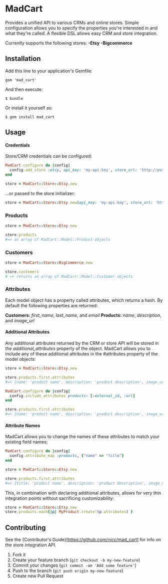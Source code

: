 # MadCart

Provides a unified API to various CRMs and online stores.
Simple configuration allows you to specify the properties you're interested in and what they're called.
A flexible DSL allows easy CRM and store integration.

Currently supports the following stores:
**-Etsy**
**-Bigcommerce**

## Installation

Add this line to your application's Gemfile:

    gem 'mad_cart'

And then execute:

    $ bundle

Or install it yourself as:

    $ gem install mad_cart

## Usage

#### Credentials

Store/CRM credentials can be configured:

```ruby
MadCart.configure do |config|
  config.add_store :etsy, api_key: 'my-api-key', store_url: 'http://path.to/store'
end

store = MadCart::Store::Etsy.new
```
...or passed to the store initializer:

```ruby
store = MadCart::Store::Etsy.new(api_key: 'my-api-key', store_url: 'http://path.to/store')
```

### Products

```ruby
store = MadCart::Store::Etsy.new

store.products
#=> an array of MadCart::Model::Product objects
```

### Customers
```ruby
store = MadCart::Store::BigCommerce.new

store.customers
# => returns an array of MadCart::Model::Customer objects
```

### Attributes

Each model object has a property called attributes, which returns a hash. By default the following properties are returned:

**Customers:** *first_name*, *last_name*, and *email*
**Products:** *name*, *description*, and *image_url*

#### Additional Attributes

Any additional attributes returned by the CRM or store API will be stored in the *additional_attributes* property of the object.
MadCart allows you to include any of these additional attributes in the #attributes property of the model objects:

```ruby
store = MadCart::Store::Etsy.new

store.products.first.attributes
#=> {name: 'product name', description: 'product description', image_url 'http://path.to/image'}

MadCart.configure do |config|
  config.include_attributes products: [:external_id, :url]
end

store.products.first.attributes
#=> {name: 'product name', description: 'product description', image_url 'http://path.to/image', external_id: 42, url: 'http://path.to/store/products/42'}
```

#### Attribute Names

MadCart allows you to change the names of these attributes to match your existing field names:

```ruby
MadCart.configure do |config|
  config.attribute_map :products, {"name" => "title"}
end

store = MadCart::Store::Etsy.new

store.products.first.attributes
#=> {title: 'product name', description: 'product description', image_url 'http://path.to/image'}
```

This, in combination with declaring additional attributes, allows for very thin integration points without sacrificing customizability:

```ruby
store = MadCart::Store::Etsy.new
store.products.each{|p| MyProduct.create!(p.attributes) }
```

## Contributing

See the {Contributor's Guide}[https://github.com/nicc/mad_cart] for info on the store integration API.

1. Fork it
2. Create your feature branch (`git checkout -b my-new-feature`)
3. Commit your changes (`git commit -am 'Add some feature'`)
4. Push to the branch (`git push origin my-new-feature`)
5. Create new Pull Request

